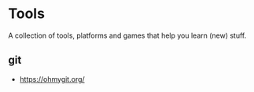 # Tools

A collection of tools, platforms and games that help you learn (new) stuff.

## git

* https://ohmygit.org/
